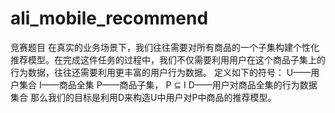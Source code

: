# ali_mobile_recommend

竞赛题目 
 在真实的业务场景下，我们往往需要对所有商品的一个子集构建个性化推荐模型。在完成这件任务的过程中，我们不仅需要利用用户在这个商品子集上的行为数据，往往还需要利用更丰富的用户行为数据。
定义如下的符号： 
U——用户集合 
I——商品全集 
P——商品子集，
P ⊆ I D——用户对商品全集的行为数据集合 那么我们的目标是利用D来构造U中用户对P中商品的推荐模型。
